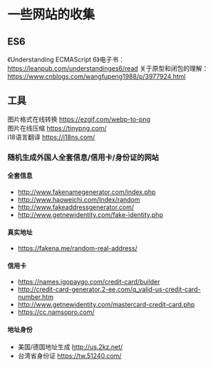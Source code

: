 # 一些网站的收集

## ES6
《Understanding ECMAScript 6》电子书： https://leanpub.com/understandinges6/read
  关于原型和闭包的理解：https://www.cnblogs.com/wangfupeng1988/p/3977924.html

## 工具
图片格式在线转换 https://ezgif.com/webp-to-png  
图片在线压缩 https://tinypng.com/    
i18语言翻译 https://i18ns.com/   

### 随机生成外国人全套信息/信用卡/身份证的网站

#### 全套信息
- http://www.fakenamegenerator.com/index.php
- http://www.haoweichi.com/Index/random
- http://www.fakeaddressgenerator.com/
- http://www.getnewidentity.com/fake-identity.php

#### 真实地址
- https://fakena.me/random-real-address/

#### 信用卡
- https://names.igopaygo.com/credit-card/builder
- http://credit-card-generator.2-ee.com/q_valid-us-credit-card-number.htm
- http://www.getnewidentity.com/mastercard-credit-card.php
- https://cc.namsopro.com/

#### 地址身份
- 美国/德国地址生成 http://us.2kz.net/  
- 台湾省身份证 https://tw.51240.com/

